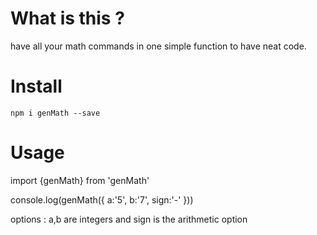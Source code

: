 # What is this ?
have all your math commands in one simple function to have neat code.

# Install

`npm i genMath --save`

# Usage 

import {genMath} from 'genMath'

console.log(genMath({
    a:'5',
    b:'7',
    sign:'-'
}))

options : a,b are integers and sign is the arithmetic option